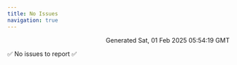 ```yaml
---
title: No Issues
navigation: true
---
```


<p style="text-align:right;color:#cccs">
Generated Sat, 01 Feb 2025 05:54:19 GMT
</p>
<p>✅ No issues to report ✅</p>



